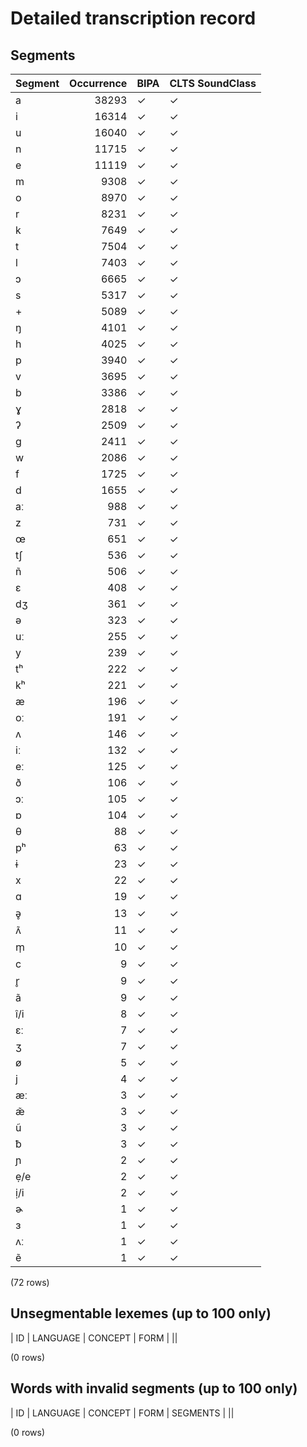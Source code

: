 
# Detailed transcription record

## Segments

| Segment | Occurrence | BIPA | CLTS SoundClass |
|:----------|-------------:|:-------|:------------------|
| a | 38293 | ✓ | ✓ |
| i | 16314 | ✓ | ✓ |
| u | 16040 | ✓ | ✓ |
| n | 11715 | ✓ | ✓ |
| e | 11119 | ✓ | ✓ |
| m | 9308 | ✓ | ✓ |
| o | 8970 | ✓ | ✓ |
| r | 8231 | ✓ | ✓ |
| k | 7649 | ✓ | ✓ |
| t | 7504 | ✓ | ✓ |
| l | 7403 | ✓ | ✓ |
| ɔ | 6665 | ✓ | ✓ |
| s | 5317 | ✓ | ✓ |
| + | 5089 | ✓ | ✓ |
| ŋ | 4101 | ✓ | ✓ |
| h | 4025 | ✓ | ✓ |
| p | 3940 | ✓ | ✓ |
| v | 3695 | ✓ | ✓ |
| b | 3386 | ✓ | ✓ |
| ɣ | 2818 | ✓ | ✓ |
| ʔ | 2509 | ✓ | ✓ |
| g | 2411 | ✓ | ✓ |
| w | 2086 | ✓ | ✓ |
| f | 1725 | ✓ | ✓ |
| d | 1655 | ✓ | ✓ |
| aː | 988 | ✓ | ✓ |
| z | 731 | ✓ | ✓ |
| œ | 651 | ✓ | ✓ |
| tʃ | 536 | ✓ | ✓ |
| ñ | 506 | ✓ | ✓ |
| ɛ | 408 | ✓ | ✓ |
| dʒ | 361 | ✓ | ✓ |
| ə | 323 | ✓ | ✓ |
| uː | 255 | ✓ | ✓ |
| y | 239 | ✓ | ✓ |
| tʰ | 222 | ✓ | ✓ |
| kʰ | 221 | ✓ | ✓ |
| æ | 196 | ✓ | ✓ |
| oː | 191 | ✓ | ✓ |
| ʌ | 146 | ✓ | ✓ |
| iː | 132 | ✓ | ✓ |
| eː | 125 | ✓ | ✓ |
| ð | 106 | ✓ | ✓ |
| ɔː | 105 | ✓ | ✓ |
| ɒ | 104 | ✓ | ✓ |
| θ | 88 | ✓ | ✓ |
| pʰ | 63 | ✓ | ✓ |
| ɨ | 23 | ✓ | ✓ |
| x | 22 | ✓ | ✓ |
| ɑ | 19 | ✓ | ✓ |
| ə̥ | 13 | ✓ | ✓ |
| ʌ̃ | 11 | ✓ | ✓ |
| m̩ | 10 | ✓ | ✓ |
| c | 9 | ✓ | ✓ |
| r̥ | 9 | ✓ | ✓ |
| ã | 9 | ✓ | ✓ |
| î/i | 8 | ✓ | ✓ |
| ɛː | 7 | ✓ | ✓ |
| ʒ | 7 | ✓ | ✓ |
| ø | 5 | ✓ | ✓ |
| j | 4 | ✓ | ✓ |
| æː | 3 | ✓ | ✓ |
| æ̃ | 3 | ✓ | ✓ |
| ũ | 3 | ✓ | ✓ |
| ƀ | 3 | ✓ | ✓ |
| ɲ | 2 | ✓ | ✓ |
| ẹ/e | 2 | ✓ | ✓ |
| ị/i | 2 | ✓ | ✓ |
| ɚ | 1 | ✓ | ✓ |
| ɜ | 1 | ✓ | ✓ |
| ʌː | 1 | ✓ | ✓ |
| ẽ | 1 | ✓ | ✓ |

(72 rows)



## Unsegmentable lexemes (up to 100 only)

| ID | LANGUAGE | CONCEPT | FORM |
||

(0 rows)



## Words with invalid segments (up to 100 only)

| ID | LANGUAGE | CONCEPT | FORM | SEGMENTS |
||

(0 rows)


